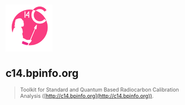 ![C14](/concept/c14-logo.png)

# c14.bpinfo.org

> Toolkit for Standard and Quantum Based Radiocarbon Calibration Analysis ([http://c14.bpinfo.org](http://c14.bpinfo.org)).
